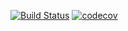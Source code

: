 [![Build Status](https://travis-ci.org/235illino/job4j_design.svg?branch=master)](https://travis-ci.org/235illino/job4j_design)
[![codecov](https://codecov.io/gh/235illino/job4j_design/branch/master/graph/badge.svg?token=XXAYHTUN5G)](https://codecov.io/gh/235illino/job4j_design)
